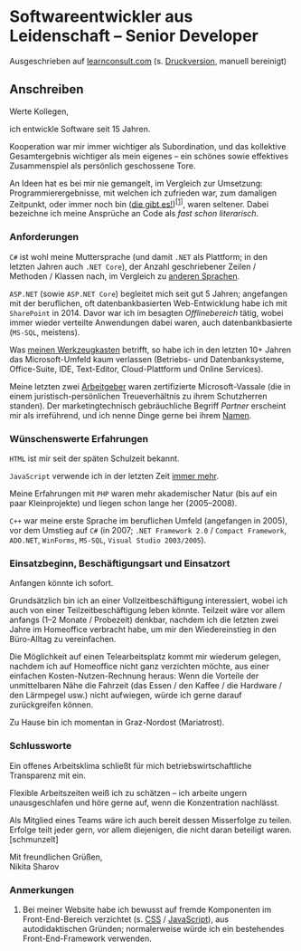 # Softwareentwickler aus Leidenschaft – Senior Developer

Ausgeschrieben auf [learnconsult.com](https://www.learnconsult.com/softwareentwicklung-graz/_lccms_/_00942/Software-Entwickler-Graz-Senior-Develope.htm?VER=190902103627&LANG=ger&MID=260) (s. [Druckversion](media/softwareentwickler-senior_learnconsult.pdf), manuell bereinigt)

## Anschreiben

Werte Kollegen,

ich entwickle Software seit 15 Jahren.

Kooperation war mir immer wichtiger als Subordination, und das kollektive Gesamtergebnis wichtiger als mein eigenes – ein schönes sowie effektives Zusammenspiel als persönlich geschossene Tore.

An Ideen hat es bei mir nie gemangelt, im Vergleich zur Umsetzung: Programmierergebnisse, mit welchen ich zufrieden war, zum damaligen Zeitpunkt, oder immer noch bin ([die gibt es!](https://github.com/235u/website))<sup>[[1](#anmerkungen)]</sup>, waren seltener. Dabei bezeichne ich meine Ansprüche an Code als *fast schon literarisch*.

### Anforderungen

`C#` ist wohl meine Muttersprache (und damit `.NET` als Plattform; in den letzten Jahren auch `.NET Core`), der Anzahl geschriebener Zeilen / Methoden / Klassen nach, im Vergleich zu [anderen Sprachen](https://github.com/235u/proposals/blob/master/EzparkTechnology/docs/competence.md#languages).

`ASP.NET` (sowie `ASP.NET Core`) begleitet mich seit gut 5 Jahren; angefangen mit der beruflichen, oft datenbankbasierten Web-Entwicklung habe ich mit `SharePoint` in 2014. Davor war ich im besagten *Offlinebereich* tätig, wobei immer wieder verteilte Anwendungen dabei waren, auch datenbankbasierte (`MS-SQL`, meistens).

Was [meinen Werkzeugkasten](https://observablehq.com/@nikita-sharov/i-am-groot) betrifft, so habe ich in den letzten 10+ Jahren das Microsoft-Umfeld kaum verlassen (Betriebs- und Datenbanksysteme, Office-Suite, IDE, Text-Editor, Cloud-Plattform und Online Services).

Meine letzten zwei [Arbeitgeber](https://observablehq.com/@nikita-sharov/cv) waren zertifizierte Microsoft-Vassale (die in einem juristisch-persönlichen Treueverhältnis zu ihrem Schutzherren standen). Der marketingtechnisch gebräuchliche Begriff *Partner* erscheint mir als irreführend, und ich nenne Dinge gerne bei ihrem [Namen](https://github.com/235u/proposals/blob/master/EzparkTechnology/docs/competence.md#code-readability).

### Wünschenswerte Erfahrungen

`HTML` ist mir seit der späten Schulzeit bekannt.

`JavaScript` verwende ich in der letzten Zeit [immer mehr](https://observablehq.com/@nikita-sharov).

Meine Erfahrungen mit `PHP` waren mehr akademischer Natur (bis auf ein paar Kleinprojekte) und liegen schon lange her (2005–2008).

`C++` war meine erste Sprache im beruflichen Umfeld (angefangen in 2005), vor dem Umstieg auf `C#` (in 2007; `.NET Framework 2.0` / `Compact Framework`, `ADO.NET`, `WinForms`, `MS-SQL`, `Visual Studio 2003/2005`).

### Einsatzbeginn, Beschäftigungsart und Einsatzort

Anfangen könnte ich sofort.

Grundsätzlich bin ich an einer Vollzeitbeschäftigung interessiert, wobei ich auch von einer Teilzeitbeschäftigung leben könnte. Teilzeit wäre vor allem anfangs (1–2 Monate / Probezeit) denkbar, nachdem ich die letzten zwei Jahre im Homeoffice verbracht habe, um mir den Wiedereinstieg in den Büro-Alltag zu vereinfachen. 

Die Möglichkeit auf einen Telearbeitsplatz kommt mir wiederum gelegen, nachdem ich auf Homeoffice nicht ganz verzichten möchte, aus einer einfachen Kosten-Nutzen-Rechnung heraus: Wenn die Vorteile der unmittelbaren Nähe die Fahrzeit (das Essen / den Kaffee / die Hardware / den Lärmpegel usw.) nicht aufwiegen, würde ich gerne darauf zurückgreifen können.

Zu Hause bin ich momentan in Graz-Nordost (Mariatrost).

### Schlussworte

Ein offenes Arbeitsklima schließt für mich betriebswirtschaftliche Transparenz mit ein.

Flexible Arbeitszeiten weiß ich zu schätzen – ich arbeite ungern unausgeschlafen und höre gerne auf, wenn die Konzentration nachlässt.

Als Mitglied eines Teams wäre ich auch bereit dessen Misserfolge zu teilen. Erfolge teilt jeder gern, vor allem diejenigen, die nicht daran beteiligt waren. [schmunzelt]

Mit freundlichen Grüßen,  
Nikita Sharov

### Anmerkungen

1. Bei meiner Website habe ich bewusst auf fremde Komponenten im Front-End-Bereich verzichtet (s. [CSS](https://github.com/235u/website/tree/master/ActinUranium.Web/wwwroot/css) / [JavaScript](https://github.com/235u/website/tree/master/ActinUranium.Web/wwwroot/js)), aus autodidaktischen Gründen; normalerweise würde ich ein bestehendes Front-End-Framework verwenden.